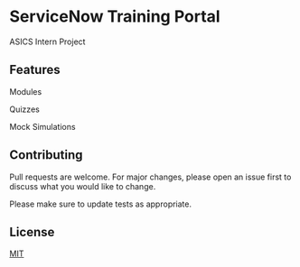 # ServiceNow Training Portal

ASICS Intern Project

## Features

Modules

Quizzes

Mock Simulations

## Contributing

Pull requests are welcome. For major changes, please open an issue first
to discuss what you would like to change.

Please make sure to update tests as appropriate.

## License

[MIT](https://choosealicense.com/licenses/mit/)
